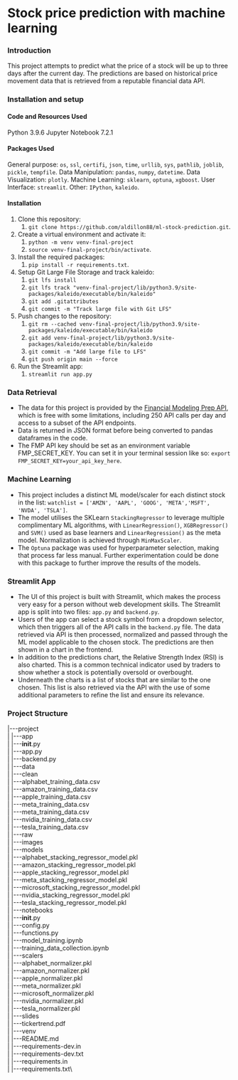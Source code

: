 # Stock price prediction with machine learning 

### Introduction
This project attempts to predict what the price of a stock will be up to three days after the current day. The predictions are based on historical price movement data that is retrieved from a reputable financial data API.

### Installation and setup

#### Code and Resources Used
Python 3.9.6
Jupyter Notebook 7.2.1

#### Packages Used
General purpose: `os`, `ssl`, `certifi`, `json`, `time`, `urllib`, `sys`, `pathlib`, `joblib`, `pickle`, `tempfile`. 
Data Manipulation: `pandas`, `numpy`, `datetime`. 
Data Visualization: `plotly`. 
Machine Learning: `sklearn`, `optuna`, `xgboost`. 
User Interface: `streamlit`. 
Other: `IPython`, `kaleido`. 

#### Installation
1. Clone this repository:
	1. `git clone https://github.com/aldillon88/ml-stock-prediction.git`.
2. Create a virtual environment and activate it:
	1. `python -m venv venv-final-project`
	2. `source venv-final-project/bin/activate`.
3. Install the required packages:
	1. `pip install -r requirements.txt`.
4. Setup Git Large File Storage and track kaleido:
	1. `git lfs install`
	2. `git lfs track "venv-final-project/lib/python3.9/site-packages/kaleido/executable/bin/kaleido"`
	3. `git add .gitattributes`
	4. `git commit -m "Track large file with Git LFS"`
5. Push changes to the repository:
	1. `git rm --cached venv-final-project/lib/python3.9/site-packages/kaleido/executable/bin/kaleido`
	2. `git add venv-final-project/lib/python3.9/site-packages/kaleido/executable/bin/kaleido`
	3. `git commit -m "Add large file to LFS"`
	4. `git push origin main --force`
6. Run the Streamlit app:
	1. `streamlit run app.py`

### Data Retrieval
* The data for this project is provided by the [Financial Modeling Prep API](https://site.financialmodelingprep.com/), which is free with some limitations, including 250 API calls per day and access to a subset of the API endpoints.
* Data is returned in JSON format before being converted to pandas dataframes in the code.
* The FMP API key should be set as an environment variable FMP_SECRET_KEY. You can set it in your terminal session like so: `export FMP_SECRET_KEY=your_api_key_here`.

### Machine Learning
* This project includes a distinct ML model/scaler for each distinct stock in the list: `watchlist = ['AMZN', 'AAPL', 'GOOG', 'META','MSFT', 'NVDA', 'TSLA']`.
* The model utilises the SKLearn `StackingRegressor` to leverage multiple complimentary ML algorithms, with `LinearRegression()`, `XGBRegressor()` and `SVM()` used as base learners and `LinearRegression()` as the meta model. Normalization is achieved through `MinMaxScaler`.
* The `Optuna` package was used for hyperparameter selection, making that process far less manual. Further experimentation could be done with this package to further improve the results of the models.

### Streamlit App
* The UI of this project is built with Streamlit, which makes the process very easy for a person without web development skills. The Streamlit app is split into two files: `app.py` and `backend.py`.
* Users of the app can select a stock symbol from a dropdown selector, which then triggers all of the API calls in the `backend.py` file. The data retrieved via API is then processed, normalized and passed through the ML model applicable to the chosen stock. The predictions are then shown in a chart in the frontend.
* In addition to the predictions chart, the Relative Strength Index (RSI) is also charted. This is a common technical indicator used by traders to show whether a stock is potentially oversold or overbought.
* Underneath the charts is a list of stocks that are similar to the one chosen. This list is also retrieved via the API with the use of some additional parameters to refine the list and ensure its relevance.

### Project Structure
|---project\
|		|---app\
|			|---__init__.py\
|			|---app.py\
|			|---backend.py\
|		|---data\
|			|---clean\
|				|---alphabet_training_data.csv\
|				|---amazon_training_data.csv\
|				|---apple_training_data.csv\
|				|---meta_training_data.csv\
|				|---meta_training_data.csv\
|				|---nvidia_training_data.csv\
|				|---tesla_training_data.csv\
|			|---raw\
|		|---images\
|		|---models\
|			|---alphabet_stacking_regressor_model.pkl\
|			|---amazon_stacking_regressor_model.pkl\
|			|---apple_stacking_regressor_model.pkl\
|			|---meta_stacking_regressor_model.pkl\
|			|---microsoft_stacking_regressor_model.pkl\
|			|---nvidia_stacking_regressor_model.pkl\
|			|---tesla_stacking_regressor_model.pkl\
|		|---notebooks\
|			|---__init__.py\
|			|---config.py\
|			|---functions.py\
|			|---model_training.ipynb\
|			|---training_data_collection.ipynb\
|		|---scalers\
|			|---alphabet_normalizer.pkl\
|			|---amazon_normalizer.pkl\
|			|---apple_normalizer.pkl\
|			|---meta_normalizer.pkl\
|			|---microsoft_normalizer.pkl\
|			|---nvidia_normalizer.pkl\
|			|---tesla_normalizer.pkl\
|		|---slides\
|			|---tickertrend.pdf\
|		|---venv\
|		|---README.md\
|		|---requirements-dev.in\
|		|---requirements-dev.txt\
|		|---requirements.in\
|		|---requirements.txt\



